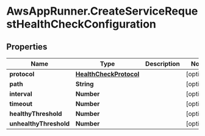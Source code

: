 # AwsAppRunner.CreateServiceRequestHealthCheckConfiguration

## Properties

Name | Type | Description | Notes
------------ | ------------- | ------------- | -------------
**protocol** | [**HealthCheckProtocol**](HealthCheckProtocol.md) |  | [optional] 
**path** | **String** |  | [optional] 
**interval** | **Number** |  | [optional] 
**timeout** | **Number** |  | [optional] 
**healthyThreshold** | **Number** |  | [optional] 
**unhealthyThreshold** | **Number** |  | [optional] 


